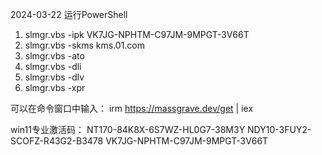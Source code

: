 2024-03-22
运行PowerShell
1. slmgr.vbs -ipk VK7JG-NPHTM-C97JM-9MPGT-3V66T
2. slmgr.vbs -skms kms.01.com
3. slmgr.vbs -ato
4. slmgr.vbs -dli
5. slmgr.vbs -dlv
6. slmgr.vbs -xpr

可以在命令窗口中输入：
irm https://massgrave.dev/get  | iex

win11专业激活码：
NT170-84K8X-6S7WZ-HL0G7-38M3Y
NDY10-3FUY2-SCOFZ-R43G2-B3478
VK7JG-NPHTM-C97JM-9MPGT-3V66T
